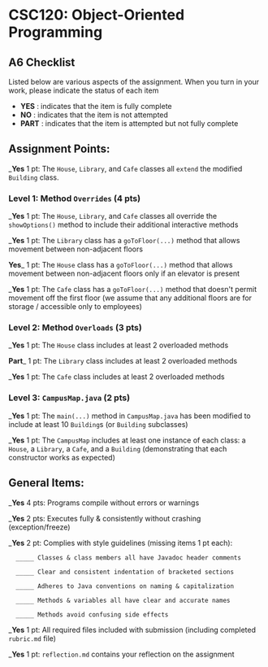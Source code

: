 # CSC120: Object-Oriented Programming
## A6 Checklist

Listed below are various aspects of the assignment.  When you turn in your work, please indicate the status of each item

- **YES** : indicates that the item is fully complete
- **NO** : indicates that the item is not attempted
- **PART** : indicates that the item is attempted but not fully complete


## Assignment Points:

___Yes__ 1 pt: The `House`, `Library`, and `Cafe` classes all `extend` the modified `Building` class.

### Level 1: Method `Overrides` (4 pts)

___Yes__ 1 pt: The `House`, `Library`, and `Cafe` classes all override the `showOptions()` method to include their additional interactive methods

___Yes__ 1 pt: The `Library` class has a `goToFloor(...)` method that allows movement between non-adjacent floors

__Yes___ 1 pt: The `House` class has a `goToFloor(...)` method that allows movement between non-adjacent floors only if an elevator is present

___Yes__ 1 pt: The `Cafe` class has a `goToFloor(...)` method that doesn't permit movement off the first floor (we assume that any additional floors are for storage / accessible only to employees)

### Level 2: Method `Overloads` (3 pts)

___Yes__ 1 pt: The `House` class includes at least 2 overloaded methods

__Part___ 1 pt: The `Library` class includes at least 2 overloaded methods

___Yes__ 1 pt: The `Cafe` class includes at least 2 overloaded methods

### Level 3: `CampusMap.java` (2 pts)

___Yes__ 1 pt: The `main(...)` method in `CampusMap.java` has been modified to include at least 10 `Building`s (or `Building` subclasses)

___Yes__ 1 pt: The `CampusMap` includes at least one instance of each class: a `House`, a `Library`, a `Cafe`, and a `Building` (demonstrating that each constructor works as expected)



## General Items:

___Yes__ 4 pts: Programs compile without errors or warnings

___Yes__ 2 pts: Executes fully & consistently without crashing (exception/freeze)

___Yes__ 2 pt: Complies with style guidelines (missing items 1 pt each):

      _____ Classes & class members all have Javadoc header comments

      _____ Clear and consistent indentation of bracketed sections

      _____ Adheres to Java conventions on naming & capitalization

      _____ Methods & variables all have clear and accurate names

      _____ Methods avoid confusing side effects

___Yes__ 1 pt: All required files included with submission (including completed `rubric.md` file)

___Yes__ 1 pt: `reflection.md` contains your reflection on the assignment
